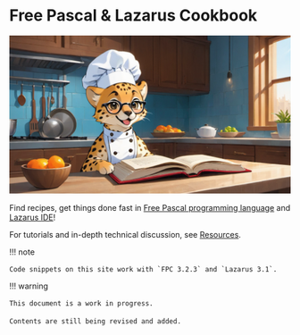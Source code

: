# Free Pascal & Lazarus Cookbook

![Cooking](assets/there-is-a-young-very-happy-cheerful-bright-pup-cheetah-in-a-kitchen-dressed-as-chef-81632844.png)

Find recipes, get things done fast in [Free Pascal programming language](https://www.freepascal.org) and [Lazarus IDE](https://www.lazarus-ide.org)!

For tutorials and in-depth technical discussion, see [Resources](docs/resources/docs-sites.md).

!!! note

    Code snippets on this site work with `FPC 3.2.3` and `Lazarus 3.1`.

!!! warning

    This document is a work in progress. 
    
    Contents are still being revised and added.
